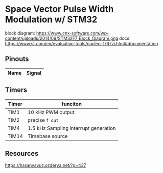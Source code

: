 # Space Vector Pulse Width Modulation w/ STM32

block diagram: https://www.cnx-software.com/wp-content/uploads/2014/09/STM32F7_Block_Diagram.png
docs: https://www.st.com/en/evaluation-tools/nucleo-f767zi.html#documentation

## Pinouts

|Name|Signal|
|-|-|

## Timers
|Timer| funciton|
|-|-|
|TIM1| 10 kHz PWM output|
|TIM2|precise ```f_out```|
| TIM4| 1.5 kHz Sampling interrupt generation|
|TIM14|Timebase source|


## Resources
https://hasanyavuz.ozderya.net/?p=437
